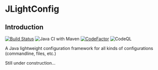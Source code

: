 # JLightConfig

## Introduction

[![Build Status](https://travis-ci.org/Tomahawkd/JLightConfig.svg?branch=master)](https://travis-ci.org/Tomahawkd/JLightConfig.svg)
![Java CI with Maven](https://github.com/Tomahawkd/JLightConfig/workflows/Java%20CI%20with%20Maven/badge.svg)
[![CodeFactor](https://www.codefactor.io/repository/github/tomahawkd/jlightconfig/badge)](https://www.codefactor.io/repository/github/tomahawkd/jlightconfig)
![CodeQL](https://github.com/Tomahawkd/JLightConfig/workflows/CodeQL/badge.svg)

A Java lightweight configuration framework for all kinds 
of configurations (commandline, files, etc.)

Still under construction...